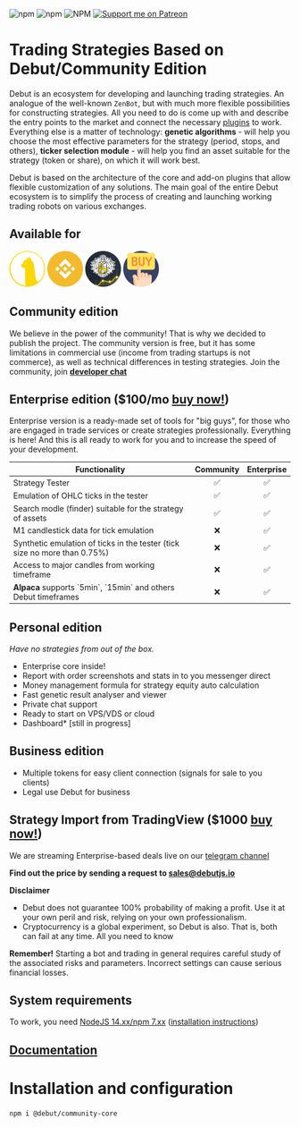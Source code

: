 
![npm](https://img.shields.io/npm/v/@debut/community-core)
![npm](https://img.shields.io/npm/dm/@debut/community-core)
![NPM](https://img.shields.io/npm/l/@debut/community-core)
[![Support me on Patreon](https://img.shields.io/endpoint.svg?url=https%3A%2F%2Fshieldsio-patreon.vercel.app%2Fapi%3Fusername%3Dbusinessduck%26type%3Dpatrons%26suffix%3DEnterprise%2520users&style=flat)](https://patreon.com/businessduck)
# Trading Strategies Based on Debut/Community Edition

Debut is an ecosystem for developing and launching trading strategies. An analogue of the well-known `ZenBot`, but with much more flexible possibilities for constructing strategies. All you need to do is come up with and describe the entry points to the market and connect the necessary [plugins](https://github.com/debut-js/Plugins) to work. Everything else is a matter of technology: **genetic algorithms** - will help you choose the most effective parameters for the strategy (period, stops, and others), **ticker selection module** - will help you find an asset suitable for the strategy (token or share), on which it will work best.

Debut is based on the architecture of the core and add-on plugins that allow flexible customization of any solutions. The main goal of the entire Debut ecosystem is to simplify the process of creating and launching working trading robots on various exchanges.

## Available for

<p>
    <img src="/.github/assets/alpaca.png" alt="Alpaca API" width="64">
    <img src="/.github/assets/binance.png" alt="Binance API" width="64">
    <img src="/.github/assets/tinkoff.png" alt="Tinkoff API (Russia only)" width="64">
    <a href="https://www.patreon.com/bePatron?u=57560983"><img src="/.github/assets/buy2.png" alt="Request implementation" width="64"></a>
</p>

## Community edition
We believe in the power of the community! That is why we decided to publish the project. The community version is free, but it has some limitations in commercial use (income from trading startups is not commerce), as well as technical differences in testing strategies. Join the community, join **[developer chat](https://t.me/joinchat/Acu2sbLIy_c0OWIy)**

## Enterprise edition ($100/mo [buy now!](https://www.patreon.com/bePatron?u=57560983))
Enterprise version is a ready-made set of tools for "big guys", for those who are engaged in trade services or create strategies professionally. Everything is here! And this is all ready to work for you and to increase the speed of your development.


<table>
<thead>
<tr>
<th> Functionality </th>
<th> Community </th>
<th> Enterprise </th>
</tr>
</thead>
<tbody> <tr>
<td> Strategy Tester </td>
<td align="center"> ✅ </td>
<td align="center"> ✅ </td>
</tr>
<tr>
<td> Emulation of OHLC ticks in the tester </td>
<td align="center"> ✅ </td>
<td align="center"> ✅ </td>
</tr>
<tr>
<td> Search modle (finder) suitable for the strategy of assets </td>
<td align="center"> ✅ </td>
<td align="center"> ✅ </td>
</tr>
<tr>
<tr>
<td> M1 candlestick data for tick emulation </td>
<td align="center"> ❌ </td>
<td align="center"> ✅ </td>
</tr>
<tr>
<td> Synthetic emulation of ticks in the tester (tick size no more than 0.75%) </td>
<td align="center"> ❌ </td>
<td align="center"> ✅ </td>
</tr>
<tr>
<td> Access to major candles from working timeframe</td>
<td align="center"> ❌ </td>
<td align="center"> ✅ </td>
</tr>
<tr>
<td> <b>Alpaca</b> supports `5min`, `15min` and others Debut timeframes </td>
<td align="center"> ❌ </td>
<td align="center"> ✅ </td>
</tr>
</tbody> </table>

## Personal edition
*Have no strategies from out of the box.*

- Enterprise core inside!
- Report with order screenshots and stats in to you messenger direct
- Money management formula for strategy equity auto calculation
- Fast genetic result analyser and viewer
- Private chat support
- Ready to start on VPS/VDS or cloud
- Dashboard* [still in progress]

## Business edition
- Multiple tokens for easy client connection (signals for sale to you clients)
- Legal use Debut for business

## Strategy Import from TradingView ($1000 [buy now!](https://www.patreon.com/bePatron?u=57560983))

We are streaming Enterprise-based deals live on our [telegram channel](https://t.me/debutjs)

**Find out the price by sending a request to [sales@debutjs.io](mailto:sales@debutjs.io)**

**Disclaimer**

- Debut does not guarantee 100% probability of making a profit. Use it at your own peril and risk, relying on your own professionalism.
- Cryptocurrency is a global experiment, so Debut is also. That is, both can fail at any time.
All you need to know

**Remember!** Starting a bot and trading in general requires careful study of the associated risks and parameters.
Incorrect settings can cause serious financial losses.

## System requirements
To work, you need [NodeJS 14.xx/npm 7.xx](https://nodejs.org/en/) ([installation instructions](https://htmlacademy.ru/blog/boost/tools/installing-nodejs))

## [Documentation](https://debutjs.io)
# Installation and configuration

```bash
npm i @debut/community-core
```
